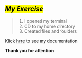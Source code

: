 ## <mark>*My Exercise*</mark>

>1. I opened my terminal
>2. CD to my home directory
>3. Created files and foulders

Klick [here](http://github.com) to see my documentation

**Thank you for attention**